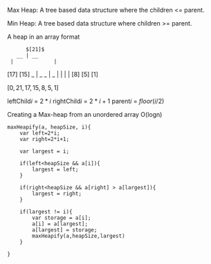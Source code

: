 Max Heap: A tree based data structure where the children  <= parent.

Min Heap: A tree based data structure where children >= parent.

A heap in an array format

          $[21]$
       __ | __
     |             |
   $[17]$        $[15]$
  _ | _       _ | _
 |       |      |       |
 $[8]$  $[5]$   $[1]$

$[0,21,17,15,8,5,1]$

leftChild$i$ = $2*i$
rightChild$i$ = $2*i +1$
parent$i$ = $floor(i/2)$

Creating a Max-heap from an unordered array
O(logn)
```
maxHeapify(a, heapSize, i){
	var left=2*i;
	var right=2*i+1;
	
	var largest = i;
	
	if(left<heapSize && a[i]){
		largest = left;
	}
	
	if(right<heapSize && a[right] > a[largest]){
		largest = right;
	}
	
	if(largest != i){
		var storage = a[i];
		a[i] = a[largest];
		a[largest] = storage;
		maxHeapify(a,heapSize,largest)
	}
	
}
```

